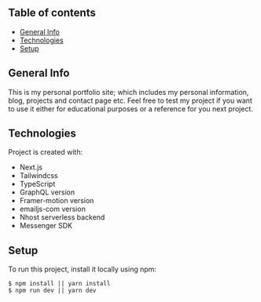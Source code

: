 ## Table of contents

- [General Info](#general-info)
- [Technologies](#technologies)
- [Setup](#setup)

## General Info

This is my personal portfolio site; which includes my personal information, blog, projects and contact page etc.
Feel free to test my project if you want to use it either for educational purposes or a reference for you next project.

## Technologies

Project is created with:

- Next.js 
- Tailwindcss
- TypeScript
- GraphQL version
- Framer-motion version
- emailjs-com version
- Nhost serverless backend
- Messenger SDK

## Setup

To run this project, install it locally using npm:

```
$ npm install || yarn install
$ npm run dev || yarn dev
```
